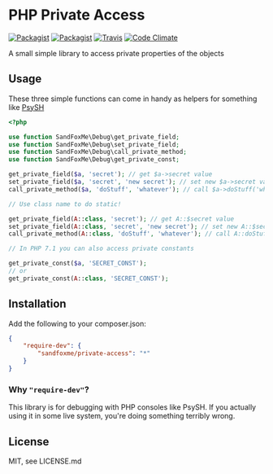 # PHP Private Access


[![Packagist](https://img.shields.io/packagist/v/sandfoxme/private-access.svg?maxAge=2592000)](https://packagist.org/packages/sandfoxme/private-access)
[![Packagist](https://img.shields.io/packagist/l/sandfoxme/private-access.svg?maxAge=2592000)](https://opensource.org/licenses/MIT)
[![Travis](https://img.shields.io/travis/sandfoxme/php-private-access.svg?maxAge=2592000)](https://travis-ci.org/sandfoxme/php-private-access)
[![Code Climate](https://img.shields.io/codeclimate/github/sandfoxme/php-private-access.svg?maxAge=2592000)](https://codeclimate.com/github/sandfoxme/php-private-access)

A small simple library to access private properties of the objects

## Usage

These three simple functions can come in handy as helpers for something like [PsySH](http://psysh.org/)

```php
<?php

use function SandFoxMe\Debug\get_private_field;
use function SandFoxMe\Debug\set_private_field;
use function SandFoxMe\Debug\call_private_method;
use function SandFoxMe\Debug\get_private_const;

get_private_field($a, 'secret'); // get $a->secret value
set_private_field($a, 'secret', 'new secret'); // set new $a->secret value
call_private_method($a, 'doStuff', 'whatever'); // call $a->doStuff('whatever')

// Use class name to do static!

get_private_field(A::class, 'secret'); // get A::$secret value
set_private_field(A::class, 'secret', 'new secret'); // set new A::$secret value
call_private_method(A::class, 'doStuff', 'whatever'); // call A::doStuff('whatever')

// In PHP 7.1 you can also access private constants

get_private_const($a, 'SECRET_CONST');
// or
get_private_const(A::class, 'SECRET_CONST');
```

## Installation

Add the following to your composer.json:

```json
{
    "require-dev": {
        "sandfoxme/private-access": "*"
    }
}
```

### Why ``"require-dev"``?

This library is for debugging with PHP consoles like PsySH. If you actually using it in some
live system, you're doing something terribly wrong.

## License

MIT, see LICENSE.md

